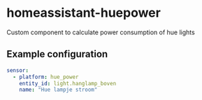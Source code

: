 # homeassistant-huepower
Custom component to calculate power consumption of hue lights

## Example configuration

```yaml
sensor:
  - platform: hue_power
    entity_id: light.hanglamp_boven
    name: "Hue lampje stroom"
```